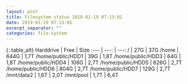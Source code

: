 ```yaml
---
layout: post
title: Filesystem status 2019-01-19 07:13:01
date: 2019-01-19 07:13:01
excerpt_separator: ""
categories: file-system
---
```

{:.table_alt}
Harddrive | Free | Size
:--- | ---: | ---:
/ | 27G | 37G
/home | 644G | 1,7T
/home/public/HDD1 | 39G | 1,8T
/home/public/HDD3 | 64G | 1,8T
/home/public/HDD4 | 108G | 2,7T
/home/public/HDD5 | 626G | 2,7T
/home/public/HDD6 | 804G | 2,7T
/home/public/HDD7 | 129G | 2,7T
/mnt/data2 | 1,6T | 2,0T
/mnt/pool | 1,7T | 6,4T
